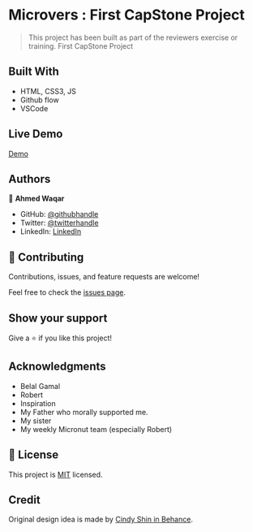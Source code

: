 # Microvers : First CapStone Project

> This project has been built as part of the reviewers exercise or training.
> First CapStone Project

## Built With

- HTML, CSS3, JS
- Github flow
- VSCode

## Live Demo

[Demo](https://ureyprice.github.io/microVerseCapStoneProject/)

## Authors

👤 **Ahmed Waqar**

- GitHub: [@githubhandle](https://github.com/UREYPRICE)
- Twitter: [@twitterhandle](https://twitter.com/AhmedWaqarQayum)
- LinkedIn: [LinkedIn](https://www.linkedin.com/in/AhmedWaqarQayum)

## 🤝 Contributing

Contributions, issues, and feature requests are welcome!

Feel free to check the [issues page](https://ureyprice.github.io/microVerseCapStoneProject/issues).

## Show your support

Give a ⭐️ if you like this project!

## Acknowledgments
- Belal Gamal
- Robert
- Inspiration
- My Father who morally supported me.
- My sister
- My weekly Micronut team (especially Robert)

## 📝 License

This project is [MIT](https://github.com/microverseinc/readme-template/blob/master/MIT.md) licensed.

## Credit

Original design idea is made by [Cindy Shin in Behance](https://www.behance.net/adagio07).